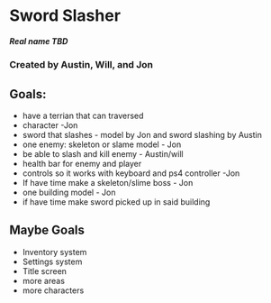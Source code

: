 # Sword Slasher
##### Real name TBD
### Created by Austin, Will, and Jon

## Goals:

* have a terrian that can traversed
* character -Jon
* sword that slashes - model by Jon and sword slashing by Austin
* one enemy: skeleton or slame model - Jon 
* be able to slash and kill enemy - Austin/will
* health bar for enemy and player 
* controls so it works with keyboard and ps4 controller -Jon
* If have time make a skeleton/slime boss - Jon 
* one building model - Jon 
* if have time make sword picked up in said building 


## Maybe Goals
* Inventory system 
* Settings system
* Title screen 
* more areas
* more characters 
